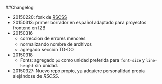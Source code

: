 ##Changelog

- 20150220: fork de [RSCSS](https://github.com/rstacruz/rscss)
- 20150313: primer borrador en español adaptado para proyectos frontend en I2B
- 20150316
	- correccion de errores menores
	- normalizando nombre de archivos
	- agregado sección TO-DO
- 20150318
	- Fonts: agregado `px` como unidad preferida para `font-size` y `line-height` sin unidad.
- 20150327: Nuevo repo propio, ya adquiere personalidad propia alejándose de *RSCSS*.